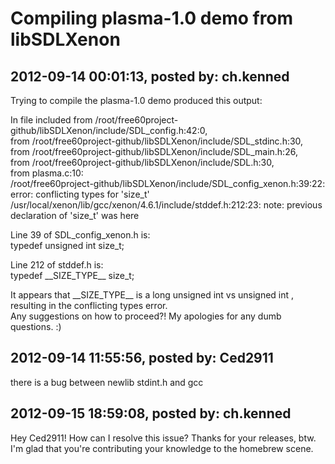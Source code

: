 # Compiling plasma-1.0 demo from libSDLXenon

## 2012-09-14 00:01:13, posted by: ch.kenned

Trying to compile the plasma-1.0 demo produced this output:  
   
 In file included from /root/free60project-github/libSDLXenon/include/SDL\_config.h:42:0,  
 from /root/free60project-github/libSDLXenon/include/SDL\_stdinc.h:30,  
 from /root/free60project-github/libSDLXenon/include/SDL\_main.h:26,  
 from /root/free60project-github/libSDLXenon/include/SDL.h:30,  
 from plasma.c:10:  
 /root/free60project-github/libSDLXenon/include/SDL\_config\_xenon.h:39:22: error: conflicting types for 'size\_t'  
 /usr/local/xenon/lib/gcc/xenon/4.6.1/include/stddef.h:212:23: note: previous declaration of 'size\_t' was here  
   
 Line 39 of SDL\_config\_xenon.h is:  
 typedef unsigned int size\_t;  
   
 Line 212 of stddef.h is:  
 typedef \_\_SIZE\_TYPE\_\_ size\_t;  
   
 It appears that \_\_SIZE\_TYPE\_\_ is a long unsigned int vs unsigned int , resulting in the conflicting types error.  
 Any suggestions on how to proceed?! My apologies for any dumb questions. :)

## 2012-09-14 11:55:56, posted by: Ced2911

there is a bug between newlib stdint.h and gcc

## 2012-09-15 18:59:08, posted by: ch.kenned

Hey Ced2911! How can I resolve this issue? Thanks for your releases, btw. I'm glad that you're contributing your knowledge to the homebrew scene.